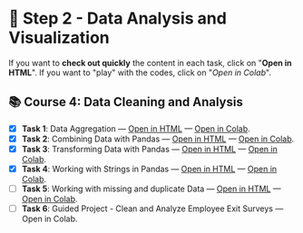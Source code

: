 # 🧹 Step 2 - Data Analysis and Visualization

If you want to **check out quickly** the content in each task, click on "**Open in HTML**". If you want to "play" with the codes, click on "*Open in Colab*".

## 📚 Course 4: Data Cleaning and Analysis

- [x] **Task 1**: Data Aggregation — [Open in HTML](https://dinhanhthi.com/github-html?https://github.com/dinhanhthi/dataquest-aio/blob/master/step-2-data-analysis-and-visualization/course-4-data-cleaning-and-analysis/notebooks_in_html/task-1-data-aggregation.html) — <a href="https://colab.research.google.com/github/dinhanhthi/dataquest-aio/blob/master/step-2-data-analysis-and-visualization/course-4-data-cleaning-and-analysis/task-1-data-aggregation.ipynb" target="_parent">Open in Colab</a>.
- [x] **Task 2**: Combining Data with Pandas — [Open in HTML](https://dinhanhthi.com/github-html?https://github.com/dinhanhthi/dataquest-aio/blob/master/step-2-data-analysis-and-visualization/course-4-data-cleaning-and-analysis/notebooks_in_html/task-2-combining-data-with-pandas.html) — [Open in Colab](https://colab.research.google.com/github/dinhanhthi/dataquest-aio/blob/master/step-2-data-analysis-and-visualization/course-4-data-cleaning-and-analysis/task-2-combining-data-with-pandas.ipynb).
- [x] **Task 3**: Transforming Data with Pandas — [Open in HTML](https://dinhanhthi.com/github-html?https://github.com/dinhanhthi/dataquest-aio/blob/master/step-2-data-analysis-and-visualization/course-4-data-cleaning-and-analysis/notebooks_in_html/task-3-transforming-data-with-pandas.html) — [Open in Colab](https://colab.research.google.com/github/dinhanhthi/dataquest-aio/blob/master/step-2-data-analysis-and-visualization/course-4-data-cleaning-and-analysis/task-3-transforming-data-with-pandas.ipynb).
- [x] **Task 4**: Working with Strings in Pandas — [Open in HTML](https://dinhanhthi.com/github-html?https://github.com/dinhanhthi/dataquest-aio/blob/master/step-2-data-analysis-and-visualization/course-4-data-cleaning-and-analysis/notebooks_in_html/task-4-working-with-strings-in-pandas.html) — [Open in Colab](https://colab.research.google.com/github/dinhanhthi/dataquest-aio/blob/master/step-2-data-analysis-and-visualization/course-4-data-cleaning-and-analysis/task-4-working-with-strings-in-pandas.ipynb).
- [ ] **Task 5**: Working with missing and duplicate Data — [Open in HTML](https://dinhanhthi.com/github-html?https://github.com/dinhanhthi/dataquest-aio/blob/master/step-2-data-analysis-and-visualization/course-4-data-cleaning-and-analysis/notebooks_in_html/task-5-working-with-missing-and-duplicate-data.html) — [Open in Colab](https://colab.research.google.com/github/dinhanhthi/dataquest-aio/blob/master/step-2-data-analysis-and-visualization/course-4-data-cleaning-and-analysis/task-5-working-with-missing-and-duplicate-data.ipynb).
- [ ] **Task 6**: Guided Project - Clean and Analyze Employee Exit Surveys — Open in Colab.